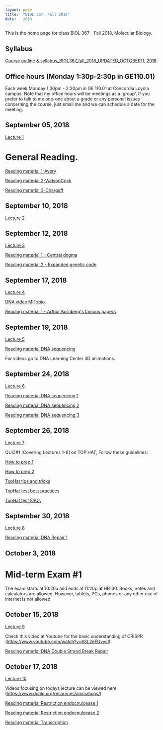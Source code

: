 ```yaml
---
layout: page
title:  "BIOL 367, Fall 2018"
date:   2018
---
```

This is the home page for class BIOL 367 - Fall 2018, Molecular Biology.

## Syllabus
[Course outline & syllabus_BIOL367_fall_2018_UPDATED_OCTOBER11, 2018](https://github.com/kachroolab/kachroolab/files/2469378/BIOL.367.Molecular.Biology.course.outline_fall.2018_October-11-2018.pdf). 

## Office hours (Monday 1:30p-2:30p in GE110.01)
Each week Monday 1:30pm - 2:30pm in GE 110.01 at Concordia Loyola campus. Note that my office hours will be meetings as a 'group'. If you prefer to talk to me one-one about a grade or any personal issues concerning the course, just email me and we can schedule a date for the meeting.

## September 05, 2018
[Lecture 1](https://github.com/kachroolab/kachroolab/files/2353069/Lecture.01_Fall.pdf)

# General Reading.

[Reading material 1-Avery](https://github.com/kachroolab/kachroolab/files/1612069/Avery.1944.pdf)

[Reading material 2-WatsonCrick](https://github.com/kachroolab/kachroolab/files/1612072/WatsonCrick.1953.pdf)

[Reading material 3-Chargaff](https://github.com/kachroolab/kachroolab/files/1612189/Chargaff.1950.pdf)

## September 10, 2018
[Lecture 2](https://github.com/kachroolab/kachroolab/files/2364804/Lecture.02_fall.pdf)

## September 12, 2018
[Lecture 3](https://github.com/kachroolab/kachroolab/files/2373011/Lecture.03_fall.pdf)

[Reading material 1 - Central dogma](https://github.com/kachroolab/kachroolab/files/2373012/The.central.dogma_Crick.pdf)

[Reading material 2 - Expanded genetic code](https://github.com/kachroolab/kachroolab/files/2373013/New.letters.for.life.s.alphabet.pdf)

## September 17, 2018
[Lecture 4](https://github.com/kachroolab/kachroolab/files/2386000/Lecture.04_fall.pdf)

[DNA video MITxbio](https://youtu.be/o_-6JXLYS-k)

[Reading material 1 - Arthur Kornberg's famous papers](https://profiles.nlm.nih.gov/ps/retrieve/Narrative/WH/p-nid/208). 

## September 19, 2018
[Lecture 5](https://github.com/kachroolab/kachroolab/files/2394673/Lecture.05_fall_reducedsize.pdf)

[Reading material DNA sequencing](https://github.com/kachroolab/kachroolab/files/1639518/DNA.seq.at.40.pdf)

For videos go to DNA Learning Center 3D animations.

## September 24, 2018
[Lecture 6](https://github.com/kachroolab/kachroolab/files/2408191/Lecture.06_fall.pdf)

[Reading material DNA sequencing 1](https://github.com/kachroolab/kachroolab/files/1639518/DNA.seq.at.40.pdf)

[Reading material DNA sequencing 2](https://github.com/kachroolab/kachroolab/files/2408189/Next.gen.sequencing.1.pdf)

[Reading material DNA sequencing 3](https://github.com/kachroolab/kachroolab/files/2408188/Next.gen.sequencing.2.pdf)

## September 26, 2018
[Lecture 7](https://github.com/kachroolab/kachroolab/files/2416370/Lecture.07_fall.pdf)

QUIZ#1 [Covering Lectures 1-6] on TOP HAT, Follow these guidelines:

[How to prep 1](https://github.com/kachroolab/kachroolab/files/2416371/TopHat.1.pdf)

[How to prep 2](https://github.com/kachroolab/kachroolab/files/2416372/TopHat.2.pdf)

[TopHat tips and tricks](https://github.com/kachroolab/kachroolab/files/2416373/TopHat.3.pdf)

[TopHat test best practices](https://github.com/kachroolab/kachroolab/files/2416374/TopHat.4.pdf)

[TopHat test FAQs](https://github.com/kachroolab/kachroolab/files/2416375/TopHat.5.pdf)

## September 30, 2018
[Lecture 8](https://github.com/kachroolab/kachroolab/files/2431728/Lecture.08_fall.pdf)

[Reading material DNA Repair 1](https://github.com/kachroolab/kachroolab/files/2430653/DNA.repair.1.pdf) 

## October 3, 2018

# Mid-term Exam #1 
The exam starts at 10:20a and ends at 11:20p at HB130. Books, notes and calculators are allowed. However, tablets, PCs, phones or any other use of internet is not allowed.

## October 15, 2018
[Lecture 9](https://github.com/kachroolab/kachroolab/files/2476632/Lecture.09_fall.pdf)

Check this video at Youtube for the basic understanding of CRISPR 
(https://www.youtube.com/watch?v=6SL2eEUvycI). 

[Reading material DNA Double Strand Break Repair](https://github.com/kachroolab/kachroolab/files/2476633/DSBR.review.pdf) 

## October 17, 2018
[Lecture 10](https://github.com/kachroolab/kachroolab/files/2484227/Lecture.10_fall.pdf)

Videos focusing on todays lecture can be viewed here 
(https://www.dnalc.org/resources/animations/).

[Reading material Restriction endocnulcease 1](https://github.com/kachroolab/kachroolab/files/2476634/RE.2.pdf) 

[Reading material Restriction endocnulcease 2](https://github.com/kachroolab/kachroolab/files/2476635/RE.1.pdf) 

[Reading material Transcription](https://github.com/kachroolab/kachroolab/files/2484228/Transcription.1.pdf) 
